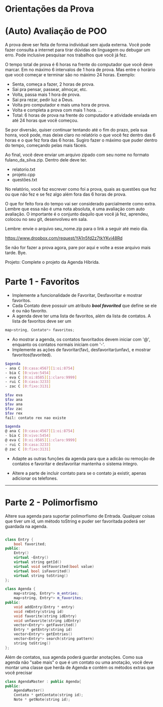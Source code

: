 # Orientações da Prova

# (Auto) Avaliação de POO

A prova deve ser feita de forma individual sem ajuda externa. Você pode fazer consulta a internet para tirar dúvidas de linguagem ou debugar um erro. Pode inclusive pesquisar nos trabalhos que você já fez.

O tempo total de prova é 6 horas na frente do computador que você deve marcar. Em no máximo 6 intervalos de 1 hora de prova. Mas entre o horário que você começar e terminar são no máximo 24 horas.
Exemplo: 
- Senta, começa a fazer, 2 horas de prova.
- Sai pra pensar, passear, almoçar, etc.
- Volta, passa mais 1 hora de prova. 
- Sai pra rezar, pedir luz a Deus.
- Volta pro computador e mais uma hora de prova.
- Volta e completa a prova com mais 1 hora.
...
- Total: 6 horas de prova na frente do computador e atividade enviada em até 24 horas que você começou.

Se por diversão, quiser continuar tentando até o fim do prazo, pela sua honra, você pode, mas deixe claro no relatório o que você fez dentro das 6 horas e o que fez fora das 6 horas. Sugiro fazer o máximo que puder dentro do tempo, começando pelas mais fáceis.

Ao final, você deve enviar um arquivo zipado com seu nome no formato fulano_da_silva.zip.
Dentro dele deve ter.
- relatorio.txt
- projeto.cpp
- questões.txt

No relatório, você faz escrever como foi a prova, quais as questões que fez ou que não fez e se fez algo além fora das 6 horas de prova.

O que for feito fora do tempo vai ser considerado parcialmente como extra. Lembre que essa não é uma nota absoluta, é uma avaliação com auto avaliação. O importante é o conjunto daquilo que você já fez, aprendeu, colocou no seu git, desenvolveu em sala.

Lembre: envie o arquivo seu_nome.zip para o link a seguir até meio dia.

https://www.dropbox.com/request/YA1n5fd2z7tkYKvi48Rd

Se não for fazer a prova agora, pare por aqui e volte a esse arquivo mais tarde. Bye.

Projeto: 
Complete o projeto da Agenda Híbrida.

# Parte 1 - Favoritos
- Implemente a funcionalidade de Favoritar, Desfavoritar e mostrar favoritos.
- Cada Contato deve possuir um atributo _**bool favorited**_ que define se ele é ou não favorito.
- A agenda deve ter uma lista de favoritos, além da lista de contatos. A lista de favoritos deve ser um 

```c++
map<string, Contato*> favoritos;
```

- Ao mostrar a agenda, os contatos favoritados devem iniciar com '@', enquanto os contatos normais iniciam com '-'.
- Implemente as ações de favoritar(fav), desfavoritar(unfav), e mostrar favoritos(favorited).
```bash
$agenda
- ana C [0:casa:4567][1:oi:8754]
- bia C [0:vivo:5454]
- eva C [0:oi:8585][1:claro:9999]
- rui C [0:casa:3233]
- zac C [0:fixo:3131]

$fav eva
$fav ana
$fav ana
$fav zac
$fav rex
fail: contato rex nao existe

$agenda
@ ana C [0:casa:4567][1:oi:8754]
- bia C [0:vivo:5454]
@ eva C [0:oi:8585][1:claro:9999]
- rui C [0:casa:3233]
@ zac C [0:fixo:3131]
```
- Adapte as outras funções da agenda para que a adicão ou remoção de contatos e favoritar e desfavoritar mantenha o sistema íntegro.

- Altere a parte de incluir contato para se o contato ja existir, apenas adicionar os telefones.
---

# Parte 2 - Polimorfismo

Altere sua agenda para suportar polimorfismo de Entrada. Qualquer coisas que tiver um id, um método toString e puder ser favoritada poderá ser guardada na agenda.

```c++

class Entry {
    bool favorited;
public:
    Entry()
    virtual ~Entry()
    virtual string getId()
    virtual void setFavorited(bool value)
    virtual bool isFavorited()
    virtual string toString()
};

class Agenda {
    map<string, Entry*> m_entries;
    map<string, Entry*> m_favorites;
public:
    void addEntry(Entry * entry)
    void rmEntry(string id)
    void favorite(string idEntry)
    void unfavorite(string idEntry)
    vector<Entry*> getFavorited()
    Entry * getEntry(string id)
    vector<Entry*> getEntries()
    vector<Entry*> search(string pattern)
    string toString()
};
```

Além de contatos, sua agenda poderá guardar anotações.
Como sua agenda não "sabe mais" o que é um contato ou uma anotação, 
você deve montar uma classe que herda de Agenda e contém os métodos extras
que você precisar

```c++
class AgendaMaster : public Agenda{
public:
    AgendaMaster()
    Contato * getContato(string id);
    Note * getNote(string id);
```



